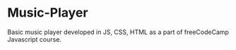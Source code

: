 # Music-Player
Basic music player developed in JS, CSS, HTML as a part of freeCodeCamp Javascript course.
